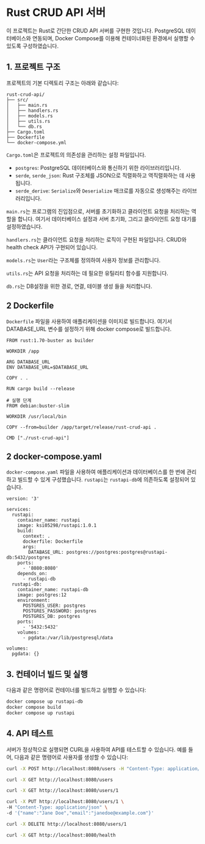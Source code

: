 # Rust CRUD API 서버

이 프로젝트는 Rust로 간단한 CRUD API 서버를 구현한 것입니다. PostgreSQL 데이터베이스와 연동되며, Docker Compose를 이용해 컨테이너화된 환경에서 실행할 수 있도록 구성하였습니다.

## 1. 프로젝트 구조

프로젝트의 기본 디렉토리 구조는 아래와 같습니다:

```plaintext
rust-crud-api/
├── src/
│   ├── main.rs
│   ├── handlers.rs
│   ├── models.rs
│   ├── utils.rs
│   └── db.rs
├── Cargo.toml
├── Dockerfile
└── docker-compose.yml
```

`Cargo.toml`은 프로젝트의 의존성을 관리하는 설정 파일입니다. 

- `postgres`: PostgreSQL 데이터베이스와 통신하기 위한 라이브러리입니다.
- `serde`, `serde_json`: Rust 구조체를 JSON으로 직렬화하고 역직렬화하는 데 사용됩니다.
- `serde_derive`: `Serialize`와 `Deserialize` 매크로를 자동으로 생성해주는 라이브러리입니다.

`main.rs`는 프로그램의 진입점으로, 서버를 초기화하고 클라이언트 요청을 처리하는 역할을 합니다. 여기서 데이터베이스 설정과 서버 초기화, 그리고 클라이언트 요청 대기를 설정하였습니다.

`handlers.rs`는 클라이언트 요청을 처리하는 로직이 구현된 파일입니다. CRUD와 health check API가 구현되어 있습니다.

`models.rs`는 `User`라는 구조체를 정의하여 사용자 정보를 관리합니다.

`utils.rs`는 API 요청을 처리하는 데 필요한 유틸리티 함수를 지원합니다.

`db.rs`는 DB설정을 위한 경로, 연결, 테이블 생성 들을 처리합니다.

## 2 Dockerfile

`Dockerfile` 파일을 사용하여 애플리케이션을 이미지로 빌드합니다. 여기서 DATABASE_URL 변수를 설정하기 위해 docker compose로 빌드합니다.

```# 빌드 단계
FROM rust:1.70-buster as builder

WORKDIR /app

ARG DATABASE_URL
ENV DATABASE_URL=$DATABASE_URL

COPY . . 

RUN cargo build --release

# 실행 단계
FROM debian:buster-slim

WORKDIR /usr/local/bin

COPY --from=builder /app/target/release/rust-crud-api .

CMD ["./rust-crud-api"]
```

## 2 docker-compose.yaml

`docker-compose.yaml` 파일을 사용하여 애플리케이션과 데이터베이스를 한 번에 관리하고 빌드할 수 있게 구성했습니다. `rustapi`는 `rustapi-db`에 의존하도록 설정되어 있습니다. 

```plaintext
version: '3'

services:
  rustapi:
    container_name: rustapi
    image: ksi05298/rustapi:1.0.1
    build:
      context: .
      dockerfile: Dockerfile
      args:
        DATABASE_URL: postgres://postgres:postgres@rustapi-db:5432/postgres
    ports:
      - '8080:8080'
    depends_on:
      - rustapi-db
  rustapi-db:
    container_name: rustapi-db
    image: postgres:12
    environment:
      POSTGRES_USER: postgres
      POSTGRES_PASSWORD: postgres
      POSTGRES_DB: postgres
    ports:
      - '5432:5432'
    volumes:
      - pgdata:/var/lib/postgresql/data

volumes:
  pgdata: {}
```

## 3. 컨테이너 빌드 및 실행

다음과 같은 명령어로 컨테이너를 빌드하고 실행할 수 있습니다:

```bash
docker compose up rustapi-db
docker compose build
docker compose up rustapi
```

## 4. API 테스트

서버가 정상적으로 실행되면 CURL을 사용하여 API를 테스트할 수 있습니다. 예를 들어, 다음과 같은 명령어로 사용자를 생성할 수 있습니다:

```bash
curl -X POST http://localhost:8080/users -H "Content-Type: application/json" -d '{"name":"John Doe","email":"johndoe@example.com"}'

curl -X GET http://localhost:8080/users

curl -X GET http://localhost:8080/users/1

curl -X PUT http://localhost:8080/users/1 \
-H "Content-Type: application/json" \
-d '{"name":"Jane Doe","email":"janedoe@example.com"}'

curl -X DELETE http://localhost:8080/users/1

curl -X GET http://localhost:8080/health
```
